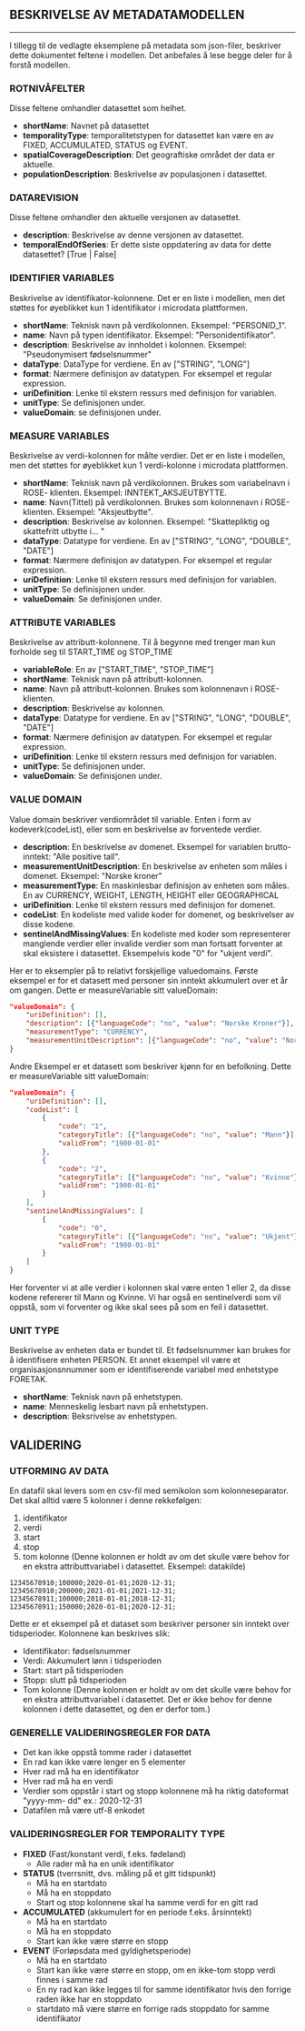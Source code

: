 ## BESKRIVELSE AV METADATAMODELLEN
_______
I tillegg til de vedlagte eksemplene på metadata som json-filer, beskriver dette dokumentet feltene i modellen. Det anbefales å lese begge deler for å forstå modellen.

### ROTNIVÅFELTER
Disse feltene omhandler datasettet som helhet.
* **shortName**: Navnet på datasettet
* **temporalityType**: temporalitetstypen for datasettet kan være en av FIXED, ACCUMULATED, STATUS og EVENT.
* **spatialCoverageDescription**: Det geograftiske området der data er aktuelle.
* **populationDescription**: Beskrivelse av populasjonen i datasettet.


### DATAREVISION
Disse feltene omhandler den aktuelle versjonen av datasettet.
* **description**: Beskrivelse av denne versjonen av datasettet.
* **temporalEndOfSeries**: Er dette siste oppdatering av data for dette datasettet? [True | False]

### IDENTIFIER VARIABLES
Beskrivelse av identifikator-kolonnene. Det er en liste i modellen, men det støttes for øyeblikket kun 1 identifikator i microdata plattformen.
* **shortName**: Teknisk navn på verdikolonnen. Eksempel: "PERSONID_1".
* **name**: Navn på typen identifikator. Eksempel: "Personidentifikator".
* **description**: Beskrivelse av innholdet i kolonnen. Eksempel: "Pseudonymisert fødselsnummer"
* **dataType**: DataType for verdiene. En av ["STRING", "LONG"]
* **format**: Nærmere definisjon av datatypen. For eksempel et regular expression.
* **uriDefinition**: Lenke til ekstern ressurs med definisjon for variablen.
* **unitType**: Se definisjonen under.
* **valueDomain**: se definisjonen under.

### MEASURE VARIABLES
Beskrivelse av verdi-kolonnen for målte verdier. Det er en liste i modellen, men det støttes for øyeblikket kun 1 verdi-kolonne i microdata plattformen.
* **shortName**: Teknisk navn på verdikolonnen. Brukes som variabelnavn i ROSE- klienten. Eksempel: INNTEKT_AKSJEUTBYTTE.
* **name**: Navn(Tittel) på verdikolonnen. Brukes som kolonnenavn i ROSE-klienten. Eksempel: "Aksjeutbytte".
* **description**: Beskrivelse av kolonnen. Eksempel: "Skattepliktig og skattefritt utbytte i... "
* **dataType**: Datatype for verdiene. En av ["STRING", "LONG", "DOUBLE", "DATE"]
* **format**: Nærmere definisjon av datatypen. For eksempel et regular expression.
* **uriDefinition**: Lenke til ekstern ressurs med definisjon for variablen.
* **unitType**: Se definisjonen under.
* **valueDomain**: Se definisjonen under.

### ATTRIBUTE VARIABLES
Beskrivelse av attributt-kolonnene. Til å begynne med trenger man kun forholde seg til START_TIME og STOP_TIME
* **variableRole**: En av ["START_TIME", "STOP_TIME"]
* **shortName**: Teknisk navn på attributt-kolonnen.
* **name**: Navn på attributt-kolonnen. Brukes som kolonnenavn i ROSE-klienten.
* **description**: Beskrivelse av kolonnen.
* **dataType**: Datatype for verdiene. En av ["STRING", "LONG", "DOUBLE", "DATE"]
* **format**: Nærmere definisjon av datatypen. For eksempel et regular expression.
* **uriDefinition**: Lenke til ekstern ressurs med definisjon for variablen.
* **unitType**: Se definisjonen under.
* **valueDomain**: Se definisjonen under.


### VALUE DOMAIN
Value domain beskriver verdiområdet til variable. Enten i form av kodeverk(codeList), eller som en beskrivelse av forventede verdier.
* **description**: En beskrivelse av domenet. Eksempel for variablen brutto-inntekt: "Alle positive tall".
* **measurementUnitDescription**: En beskrivelse av enheten som måles i domenet. Eksempel: "Norske kroner"
* **measurementType**: En maskinlesbar definisjon av enheten som måles. En av CURRENCY, WEIGHT, LENGTH, HEIGHT eller GEOGRAPHICAL
* **uriDefinition**: Lenke til ekstern ressurs med definisjon for domenet.
* **codeList**: En kodeliste med valide koder for domenet, og beskrivelser av disse kodene.
* **sentinelAndMissingValues**: En kodeliste med koder som representerer manglende
verdier eller invalide verdier som man fortsatt forventer at skal eksistere i datasettet. Eksempelvis kode "0" for "ukjent verdi".


Her er to eksempler på to relativt forskjellige valuedomains.
Første eksempel er for et datasett med personer sin inntekt akkumulert over et år om gangen. Dette er measureVariable sitt valueDomain:
```json
"valueDomain": {
    "uriDefinition": [],
    "description": [{"languageCode": "no", "value": "Norske Kroner"}],
    "measurementType": "CURRENCY",
    "measurementUnitDescription": [{"languageCode": "no", "value": "Norske Kroner"}]
}
```

Andre Eksempel er et datasett som beskriver kjønn for en befolkning. Dette er measureVariable sitt valueDomain:
```json
"valueDomain": {
    "uriDefinition": [],
    "codeList": [
        {
            "code": "1",
            "categoryTitle": [{"languageCode": "no", "value": "Mann"}],
            "validFrom": "1900-01-01"
        },
        {
            "code": "2",
            "categoryTitle": [{"languageCode": "no", "value": "Kvinne"}],
            "validFrom": "1900-01-01"
        }
    ],
    "sentinelAndMissingValues": [
        {
            "code": "0",
            "categoryTitle": [{"languageCode": "no", "value": "Ukjent"}],
            "validFrom": "1900-01-01"
        }
    ]
}
```

Her forventer vi at alle verdier i kolonnen skal være enten 1 eller 2, da disse kodene refererer til Mann og Kvinne. Vi har også en sentinelverdi som vil oppstå, som vi forventer og ikke skal sees på som en feil i datasettet.


### UNIT TYPE
Beskrivelse av enheten data er bundet til. Et fødselsnummer kan brukes for å identifisere enheten PERSON. Et annet eksempel vil være et organisasjonsnnummer som er identifiserende variabel med enhetstype FORETAK.

* **shortName**: Teknisk navn på enhetstypen.
* **name**: Menneskelig lesbart navn på enhetstypen.
* **description**: Beksrivelse av enhetstypen.


## VALIDERING

### UTFORMING AV DATA
En datafil skal levers som en csv-fil med semikolon som kolonneseparator. Det skal alltid være 5 kolonner i denne rekkefølgen:
1. identifikator
2. verdi
3. start
4. stop
5. tom kolonne (Denne kolonnen er holdt av om det skulle være behov for en ekstra attributtvariabel i datasettet. Eksempel: datakilde)

```
12345678910;100000;2020-01-01;2020-12-31;
12345678910;200000;2021-01-01;2021-12-31;
12345678911;100000;2018-01-01;2018-12-31;
12345678911;150000;2020-01-01;2020-12-31;
```

Dette er et eksempel på et dataset som beskriver personer sin inntekt over tidsperioder. Kolonnene kan beskrives slik:
* Identifikator: fødselsnummer
* Verdi: Akkumulert lønn i tidsperioden
* Start: start på tidsperioden
* Stopp: slutt på tidsperioden
* Tom kolonne (Denne kolonnen er holdt av om det skulle være behov for en ekstra attributtvariabel i datasettet. Det er ikke behov for denne kolonnen i dette datasettet, og den er derfor tom.)

### GENERELLE VALIDERINGSREGLER FOR DATA
* Det kan ikke oppstå tomme rader i datasettet
* En rad kan ikke være lenger en 5 elementer
* Hver rad må ha en identifikator
* Hver rad må ha en verdi
* Verdier som oppstår i start og stopp kolonnene må ha riktig datoformat "yyyy-mm- dd" ex.: 2020-12-31
* Datafilen må være utf-8 enkodet

### VALIDERINGSREGLER FOR TEMPORALITY TYPE
* **FIXED** (Fast/konstant verdi, f.eks. fødeland)
    - Alle rader må ha en unik identifikator
* **STATUS** (tverrsnitt, dvs. måling på et gitt tidspunkt)
    - Må ha en startdato
    - Må ha en stoppdato
    - Start og stop kolonnene skal ha samme verdi for en gitt rad
* **ACCUMULATED** (akkumulert for en periode f.eks. årsinntekt)
    - Må ha en startdato
    - Må ha en stoppdato
    - Start kan ikke være større en stopp
* **EVENT** (Forløpsdata med gyldighetsperiode)
    - Må ha en startdato
    - Start kan ikke være større en stopp, om en ikke-tom stopp verdi finnes i samme rad
    - En ny rad kan ikke legges til for samme identifikator hvis den forrige raden ikke har en stoppdato
    - startdato må være større en forrige rads stoppdato for samme identifikator 
